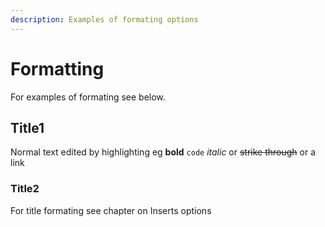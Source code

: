 ```yaml
---
description: Examples of formating options
---
```


# Formatting

For examples of formating see below. 

## Title1

Normal text edited by highlighting eg **bold** `code` _italic_ or ~~strike through~~ or a link

### Title2

For title formating see chapter on Inserts options





## 

